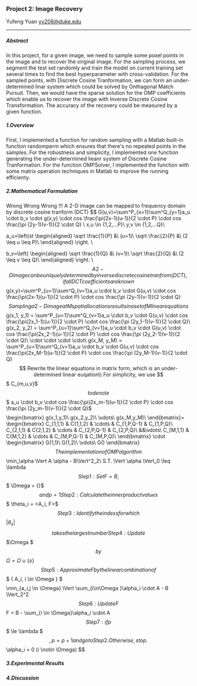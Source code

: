 ### Project 2: Image Recovery
Yufeng Yuan
yy208@duke.edu

- - -

##### Abstract
In this project, for a given image, we need to sample some poxel points in the image and to recover the original image. For the sampling process, we segment the test set randomly and train the model on current training set several times to find the best hyperparameter with cross-validation. For the sampled points, with Discrete Cosine Tranformation, we can form an under-determined linar system which could be solved by Onthagonal Match Pursuit. Then, we would have the sparse solution for the OMP coefficients which enable us to recover the image with Inverse Discrete Cosine Transformation. The accuracy of the recovery could be measured by a given function.

##### 1.Overview
First, I implemented a function for random sampling with a Matlab built-in function randomperm which ensures that there's no repeated points in the samples. For the robustness and simplicity, I implemented one function generating the under-determined lieanr system of Discrete Cosine Tranformation. For the function OMPSolver, I implemented the function with some matrix operation techniques in Matlab to improve the running efficienty.
##### 2.Mathematical Formulation
Wrong Wrong Wrong !!!
A 2-D image can be mapped to frequency domain by discrete cosine tranform (DCT)
$$
G(u,v)=\sum^P_{x=1}\sum^Q_{y=1}a_u \cdot b_v \cdot g(x,y) \cdot cos \frac{\pi(2x-1)(u-1)}{2 \cdot P} \cdot cos \frac{\pi (2y-1)(v-1)}{2 \cdot Q}
\\
x,u \in \{1,2,...P\}\\
y,v \in \{1,2,...Q\}\\

a_u=\left\{st 
\begin{aligned}
\sqrt \frac{1}{P} &\ (u=1)\\
\sqrt \frac{2}{P} &\ (2 \leq u \leq P)\\
\end{aligned}
\right.
\\

b_v=\left\{
\begin{aligned}
\sqrt \frac{1}{Q} &\ (v=1)\\
\sqrt \frac{2}{Q} &\ (2 \leq v \leq Q)\\
\end{aligned}
\right.
\\
$$
A 2-D image can be uniquely determined by inverse discrete cosine tranfrom(DCT), if all DCT coefficients are known
$$
g(x,y)=\sum^P_{u=1}\sum^Q_{v=1}a_u \cdot b_v \cdot G(u,v) \cdot cos \frac{\pi(2x-1)(u-1)}{2 \cdot P} \cdot cos \frac{\pi (2y-1)(v-1)}{2 \cdot Q}
$$
Sampling a 2-D image at M spatial locations results in a set of M linear equations
$$
g(x_1, y_1) = \sum^P_{u=1}\sum^Q_{v=1}a_u \cdot b_v \cdot G(u,v) \cdot cos \frac{\pi(2x_1-1)(u-1)}{2 \cdot P} \cdot cos \frac{\pi (2y_1-1)(v-1)}{2 \cdot Q}\\
g(x_2, y_2) = \sum^P_{u=1}\sum^Q_{v=1}a_u \cdot b_v \cdot G(u,v) \cdot cos \frac{\pi(2x_2-1)(u-1)}{2 \cdot P} \cdot cos \frac{\pi (2y_2-1)(v-1)}{2 \cdot Q}\\
\cdot \cdot \cdot \cdot\\
g(x_M, y_M) = \sum^P_{u=1}\sum^Q_{v=1}a_u \cdot b_v \cdot G(u,v) \cdot cos \frac{\pi(2x_M-1)(u-1)}{2 \cdot P} \cdot cos \frac{\pi (2y_M-1)(v-1)}{2 \cdot Q}
$$
Rewrite the linear equations in matrix form, which is an under-determined linear euqation\\
For simplicity, we use $$$ C_{m,u,v}$$$to denote $$$ a_u \cdot b_v \cdot cos \frac{\pi(2x_m-1)(u-1)}{2 \cdot P} \cdot cos \frac{\pi (2y_m-1)(v-1)}{2 \cdot Q}$$$
$$
\begin{bmatrix}
g(x_1,y_1)\\
g(x_2,y_2)\\
\vdots\\
g(x_M,y_M)\\
\end{bmatrix}=
\begin{bmatrix}
C_{1,1,1} & C{1,1,2} & \cdots & C_{1,P,Q-1} & C_{1,P,Q}\\
C_{2,1,1} & C{2,1,2} & \cdots & C_{2,P,Q-1} & C_{2,P,Q}\\
&&\vdots\\
C_{M,1,1} & C{M,1,2} & \cdots & C_{M,P,Q-1} & C_{M,P,Q}\\
\end{bmatrix}
\cdot
\begin{bmatrix}
G(1,1)\\
G(1,2)\\
\vdots\\
G()
\end{bmatrix}
$$
The implementation of OMP algorithm
$$
\min_\alpha \Vert A \alpha - B\Vert^2_2\\
S.T. \Vert \alpha \Vert_0 \leq \lambda
$$
Step 1: Set F = B, $$$ \Omega = \{\}$$$ and p = 1
Step 2: Calculate the inner product values $$$ \theta_i = <A_i, F>$$$
Step 3: Identify the index s for which $$$\vert \theta_s\vert$$$ takes the largest number
Step 4: Update $$$\Omega $$$ by $$$\Omega = \Omega \cup \{s\}$$$
Step5: Approximate F by the linear combination of $$$ \{ A_i, i \in \Omega \} $$$
$$
\min_{a_i,j \in \Omega} \Vert \sum_{i\in\Omega }\alpha_i \cdot A - B \Vert_2^2
$$
Step 6: Update F
$$
F = B - \sum_{i \in \Omega}\alpha_i \cdot A
$$
Step 7: if p $$$ \le \lambda $$$, p = p + 1 and go to Step 2. Otherwise, stop.
$$
\alpha_i = 0 (i \notin \Omega)
$$
##### 3.Experimental Results

##### 4.Discussion
